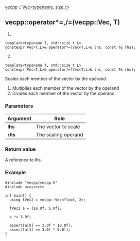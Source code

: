 [vecpp](../../../) :: [Vec<typename, size_t\>](./)
## vecpp::operator*=,/=(vecpp::Vec, T)

1)
```
template<typename T, std::size_t L>
constexpr Vec<T,L>& operator*=(Vec<T,L>& lhs, const T& rhs);
```
2)
```
template<typename T, std::size_t L>
constexpr Vec<T,L>& operator/=(Vec<T,L>& lhs, const T& rhs);
```

Scales each member of the vector by the operand.

1) Multiplies each member of the vector by the operand
2) Divides each member of the vector by the operand

### Parameters

Argument | Role
---------|---------------------------------
**lhs**  | The vector to scale
**rhs**  | The scaling operand


### Return value
A reference to lhs.

### Example

```
#include "vecpp/vecpp.h"
#include <cassert>

int main() {
  using fVec2 = vecpp::Vec<float, 2>;

  fVec2 a = {10.0f, 5.0f};

  a *= 3.0f;

  assert(a[0] == 3.0f * 10.0f);
  assert(a[1] == 3.0f * 5.0f);
}
```